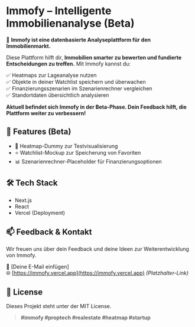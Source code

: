 # Immofy – Intelligente Immobilienanalyse (Beta)

🚀 **Immofy ist eine datenbasierte Analyseplattform für den Immobilienmarkt.**

Diese Plattform hilft dir, **Immobilien smarter zu bewerten und fundierte Entscheidungen zu treffen.** Mit Immofy kannst du:

✅ Heatmaps zur Lageanalyse nutzen  
✅ Objekte in deiner Watchlist speichern und überwachen  
✅ Finanzierungsszenarien im Szenarienrechner vergleichen  
✅ Standortdaten übersichtlich analysieren

**Aktuell befindet sich Immofy in der Beta-Phase. Dein Feedback hilft, die Plattform weiter zu verbessern!**

## 🚀 Features (Beta)
- 📍 Heatmap-Dummy zur Testvisualisierung
- ⭐ Watchlist-Mockup zur Speicherung von Favoriten
- 📊 Szenarienrechner-Placeholder für Finanzierungsoptionen

## 🛠️ Tech Stack
- Next.js
- React
- Vercel (Deployment)

## 📫 Feedback & Kontakt
Wir freuen uns über dein Feedback und deine Ideen zur Weiterentwicklung von Immofy.

📧 [Deine E-Mail einfügen]  
🌐 [https://immofy.vercel.app](https://immofy.vercel.app) *(Platzhalter-Link)*


## 📜 License
Dieses Projekt steht unter der MIT License.

> **#immofy #proptech #realestate #heatmap #startup**

